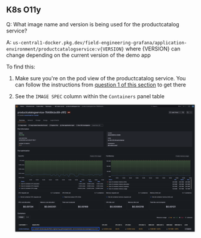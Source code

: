 ## K8s O11y
Q: What image name and version is being used for the productcatalog service?

A: `us-central1-docker.pkg.dev/field-engineering-grafana/application-environment/productcatalogservice:v{VERSION}` where {VERSION} can change depending on the current version of the demo app

To find this:
1. Make sure you're on the pod view of the productcatalog service. You can follow the instructions from [question 1 of this section](./3.1-k8s-o11y.md) to get there
1. See the `IMAGE SPEC` column within the `Containers` panel table

    ![ErroredEndpoint](/images/breakout_1/3.2-k8s-o11y.png)
